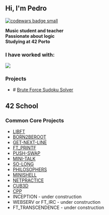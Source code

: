 ## Hi, I'm Pedro

<a target="_blank" href="https://www.codewars.com/r/C6HkBg"><img src="https://www.codewars.com/users/peterbikes/badges/small" alt="codewars badge small" /></a>

 __Music student and teacher__ <br>
 __Passionate about logic__ <br>
 __Studying at 42 Porto__ <br>

### I have worked with:

<p align="left">
  <a href="https://skillicons.dev">
    <img src="https://skillicons.dev/icons?i=c,cpp,python,github,bash,linux,vim,vscode,markdown,atom,ableton" />
  </a>
</p>

### Projects

- #️ [Brute Force Sudoku Solver](https://github.com/peterbikes/Sudoku_Solver)

## 42 School 

### Common Core Projects

- [LIBFT](https://github.com/peterbikes/42_Libft)
- [BORN2BEROOT](https://github.com/peterbikes/42_Born2BeRoot)
- [GET-NEXT-LINE](https://github.com/peterbikes/42_GetNextLine)
- [FT_PRINTF](https://github.com/peterbikes/42_FtPrintf)
- [PUSH-SWAP](https://github.com/peterbikes/42_PushSwap)
- [MINI-TALK](https://github.com/peterbikes/42_MiniTalk)
- [SO-LONG](https://github.com/peterbikes/42_SoLong)
- [PHILOSOPHERS](https://github.com/peterbikes/42_Philosophers)
- [MINISHELL](https://github.com/peterbikes/42_Minishell)
- [NETPRACTICE](https://github.com/peterbikes/42_NetPractice)
- [CUB3D](https://github.com/jotavare/cub3d)
- [CPP](https://github.com/peterbikes/42_CPP)
- INCEPTION -  under construction
- WEBSERV or FT_IRC -  under construction
- FT_TRANSCENDENCE -  under construction
